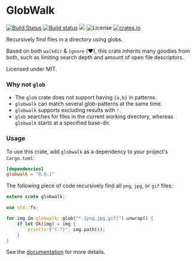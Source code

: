 # GlobWalk #

[![Build Status](https://travis-ci.org/Gilnaa/globwalk.svg?branch=master)](https://travis-ci.org/Gilnaa/globwalk)
[![Build status](https://ci.appveyor.com/api/projects/status/81rkf5lcyt1ouh9n/branch/master?svg=true)](https://ci.appveyor.com/project/Gilnaa/globwalk)
[![](https://docs.rs/globwalk/badge.svg)](https://docs.rs/globwalk/)
![License](https://img.shields.io/crates/l/globwalk.svg)
[![crates.io](https://img.shields.io/crates/v/globwalk.svg)](https://crates.io/crates/globwalk)

Recursively find files in a directory using globs.

Based on both `walkdir` & `ignore` (❤), this crate inherits many goodies from
both, such as limiting search depth and amount of open file descriptors.

Licensed under MIT.

### Why not `glob` ###

 - The `glob` crate does not support having `{a,b}` in patterns.
 - `globwalk` can match several glob-patterns at the same time.
 - `globwalk` supports excluding results with `!`.
 - `glob` searches for files in the current working directory, whereas `globwalk` starts at a specified base-dir.

### Usage ###

To use this crate, add `globwalk` as a dependency to your project's `Cargo.toml`:

```toml
[dependencies]
globwalk = "0.8.1"
```

The following piece of code recursively find all `png`, `jpg`, or `gif` files:

```rust
extern crate globwalk;

use std::fs;

for img in globwalk::glob("*.{png,jpg,gif}").unwrap() {
    if let Ok(img) = img {
        println!("{:?}", img.path());
    }
}
```

See the [documentation](https://docs.rs/globwalk/) for more details.
